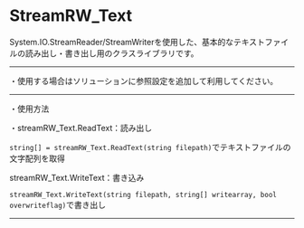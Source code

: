 # StreamRW_Text  

System.IO.StreamReader/StreamWriterを使用した、基本的なテキストファイルの読み出し・書き出し用のクラスライブラリです。  

---  

・使用する場合はソリューションに参照設定を追加して利用してください。  

---  

・使用方法  

・streamRW_Text.ReadText：読み出し  

`string[] = streamRW_Text.ReadText(string filepath)`でテキストファイルの文字配列を取得  

streamRW_Text.WriteText：書き込み  

`streamRW_Text.WriteText(string filepath, string[] writearray, bool overwriteflag)`で書き出し  

---  
